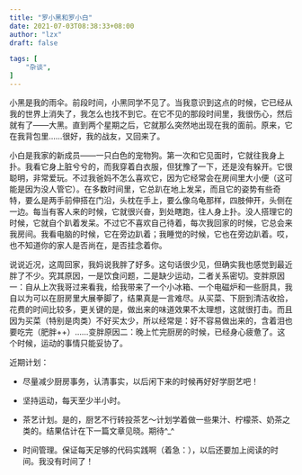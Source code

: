 ```yaml
---
title: "罗小黑和罗小白"
date: 2021-07-03T08:38:33+08:00
author: "lzx"
draft: false

tags: [
    "杂谈",
]
---
```


小黑是我的雨伞。前段时间，小黑同学不见了。当我意识到这点的时候，它已经从我的世界上消失了，我怎么也找不到它。在它不见的那段时间里，我很伤心，然后就有了——大黑。直到两个星期之后，它就那么突然地出现在我的面前。原来，它在我背包里……很好，我的战友，又回来了。

小白是我家的新成员——一只白色的宠物狗。第一次和它见面时，它就往我身上扑。我看它身上脏兮兮的，而我穿着白衣服，但犹豫了一下，还是没有躲开。它很聪明，非常爱玩。不过我爸妈不怎么喜欢它，因为它经常会在房间里大小便（这可能是因为没人管它）。在多数时间里，它总趴在地上发呆，而且它的姿势有些奇特，要么是两手前伸搭在门沿，头枕在手上，要么像乌龟那样，四肢伸开，头侧在一边。每当有客人来的时候，它就很兴奋，到处瞎跑，往人身上扑。没人搭理它的时候，它就自个趴着发呆。不过它不喜欢自己待着，每次我回家的时候，它总会来我房间。我看电脑的时候，它在旁边趴着；我睡觉的时候，它也在旁边趴着。哎，也不知道你的家人是否尚在，是否挂念着你。

说说近况，这周回家，我妈说我胖了好多。这句话很少见，但确实我也感觉到最近胖了不少。究其原因，一是饮食问题，二是缺少运动，二者关系密切。变胖原因一：自从上次我哥过来看我，给我带来了一个小冰箱、一个电磁炉和一些厨具，我自以为可以在厨房里大展拳脚了，结果真是一言难尽。从买菜、下厨到清洁收拾，花费的时间比较多，更关键的是，做出来的味道效果不太理想，这就很打击。而且因为买菜（特别是肉类）不好买太少，所以经常是：好不容易做出来的，含着泪也要吃完（肥胖++）……变胖原因二：晚上忙完厨房的时候，已经身心疲惫了。这个时候，运动的事情只能妥协了。

近期计划：

* 尽量减少厨房事务，认清事实，以后闲下来的时候再好好学厨艺吧！

* 坚持运动，每天至少半小时。

* 茶艺计划。是的，厨艺不行转投茶艺～计划学着做一些果汁、柠檬茶、奶茶之类的。结果估计在下一篇文章见晓。期待^_^

* 时间管理。保证每天足够的代码实践啊（着急：），以后还要加上阅读的时间。我没有时间了！
